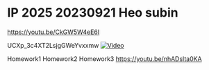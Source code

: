 # IP 2025 20230921 Heo subin

https://youtu.be/CkGW5W4eE6I

UCXp_3c4XT2LsjgGWeYvxxmw
[![Video](https://img.youtube.com/vi/nhADslta0KA/maxresdefault.jpg)](https://www.youtube.com/watch?v=nhADslta0KA)

Homework1
Homework2
Homework3
https://youtu.be/nhADslta0KA
